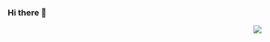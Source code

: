 ### Hi there 👋

<img align="right" src="https://github-readme-stats.vercel.app/api?username=gabriel0952&show_icons=true&icon_color=CE1D2D&text_color=718096&bg_color=00000000&hide_title=true&hide_border=true">

<!--
**gabriel0952/gabriel0952** is a ✨ _special_ ✨ repository because its `README.md` (this file) appears on your GitHub profile.

Here are some ideas to get you started:

- 🔭 I’m currently working on ...
- 🌱 I’m currently learning ...
- 👯 I’m looking to collaborate on ...
- 🤔 I’m looking for help with ...
- 💬 Ask me about ...
- 📫 How to reach me: ...
- 😄 Pronouns: ...
- ⚡ Fun fact: ...
-->
